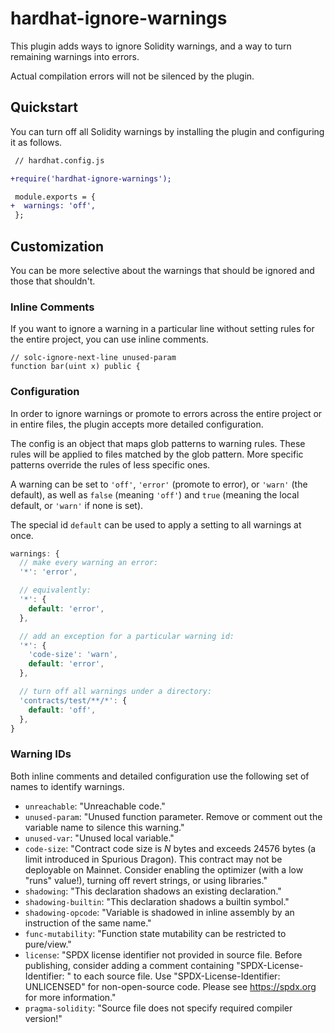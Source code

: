 # hardhat-ignore-warnings

This plugin adds ways to ignore Solidity warnings, and a way to turn remaining warnings into errors.

Actual compilation errors will not be silenced by the plugin.

## Quickstart

You can turn off all Solidity warnings by installing the plugin and configuring it as follows.

```diff
 // hardhat.config.js

+require('hardhat-ignore-warnings');

 module.exports = {
+  warnings: 'off',
 };
```

## Customization

You can be more selective about the warnings that should be ignored and those that shouldn't.

### Inline Comments

If you want to ignore a warning in a particular line without setting rules for the entire project, you can use inline comments.

```solidity
// solc-ignore-next-line unused-param
function bar(uint x) public {
```

### Configuration

In order to ignore warnings or promote to errors across the entire project or in entire files, the plugin accepts more detailed configuration.

The config is an object that maps glob patterns to warning rules. These rules will be applied to files matched by the glob pattern. More specific patterns override the rules of less specific ones.

A warning can be set to `'off'`, `'error'` (promote to error), or `'warn'` (the default), as well as `false` (meaning `'off'`) and `true` (meaning the local default, or `'warn'` if none is set).

The special id `default` can be used to apply a setting to all warnings at once.

```javascript
warnings: {
  // make every warning an error:
  '*': 'error',

  // equivalently:
  '*': {
    default: 'error',
  },

  // add an exception for a particular warning id:
  '*': {
    'code-size': 'warn',
    default: 'error',
  },

  // turn off all warnings under a directory:
  'contracts/test/**/*': {
    default: 'off',
  },
}
```

### Warning IDs

Both inline comments and detailed configuration use the following set of names to identify warnings.

- `unreachable`: "Unreachable code."
- `unused-param`: "Unused function parameter. Remove or comment out the variable name to silence this warning."
- `unused-var`: "Unused local variable."
- `code-size`: "Contract code size is _N_ bytes and exceeds 24576 bytes (a limit introduced in Spurious Dragon). This contract may not be deployable on Mainnet. Consider enabling the optimizer (with a low "runs" value!), turning off revert strings, or using libraries."
- `shadowing`: "This declaration shadows an existing declaration."
- `shadowing-builtin`: "This declaration shadows a builtin symbol."
- `shadowing-opcode`: "Variable is shadowed in inline assembly by an instruction of the same name."
- `func-mutability`: "Function state mutability can be restricted to pure/view."
- `license`: "SPDX license identifier not provided in source file. Before publishing, consider adding a comment containing "SPDX-License-Identifier: <SPDX-License>" to each source file. Use "SPDX-License-Identifier: UNLICENSED" for non-open-source code. Please see https://spdx.org for more information."
- `pragma-solidity`: "Source file does not specify required compiler version!"
